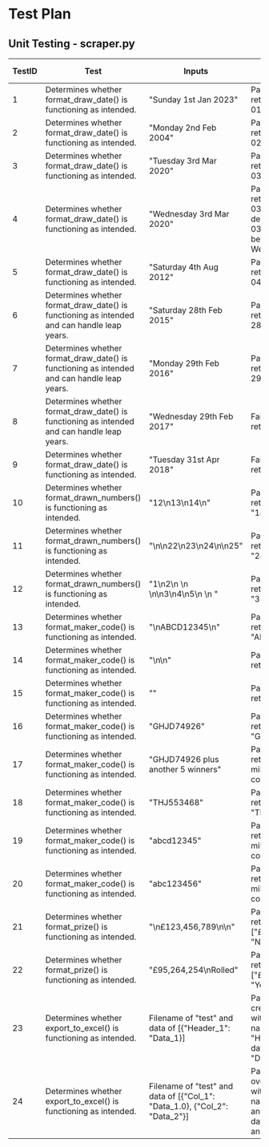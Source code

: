 # Test Plan

## Unit Testing - scraper.py
|TestID|Test|Inputs|Expected Outcome|
|------|----|------|----------------|
|1|Determines whether format_draw_date() is functioning as intended.|"Sunday 1st Jan 2023"|Pass - It should return 01/01/2023|
|2|Determines whether format_draw_date() is functioning as intended.|"Monday 2nd Feb 2004"|Pass - It should return 02/02/2004|
|3|Determines whether format_draw_date() is functioning as intended.|"Tuesday 3rd Mar 2020"|Pass - It should return 03/03/2020|
|4|Determines whether format_draw_date() is functioning as intended.|"Wednesday 3rd Mar 2020"|Pass - It should return 03/03/2020 despite the 03/03/2020 not being a Wednesday|
|5|Determines whether format_draw_date() is functioning as intended.|"Saturday 4th Aug 2012"|Pass - It should return 04/08/2012|
|6|Determines whether format_draw_date() is functioning as intended and can handle leap years.|"Saturday 28th Feb 2015"|Pass - It should return 28/02/2015|
|7|Determines whether format_draw_date() is functioning as intended and can handle leap years.|"Monday 29th Feb 2016"|Pass - It should return 29/02/2016|
|8|Determines whether format_draw_date() is functioning as intended and can handle leap years.|"Wednesday 29th Feb 2017"|Fail - It should return an error|
|9|Determines whether format_draw_date() is functioning as intended.|"Tuesday 31st Apr 2018"|Fail - It should return an error|
|10|Determines whether format_drawn_numbers() is functioning as intended.|"12\n13\n14\n"|Pass - It should return ["12", "13, "14"]|
|11|Determines whether format_drawn_numbers() is functioning as intended.|"\n\n22\n23\n24\n\n25"|Pass - It should return ["22", "23, "24", "25"]|
|12|Determines whether format_drawn_numbers() is functioning as intended.|"1\n2\n \n   \n\n3\n4\n5\n \n  "|Pass - It should return ["1", "2", "3", "4", "5"]|
|13|Determines whether format_maker_code() is functioning as intended.|"\nABCD12345\n"|Pass - It should return "ABCD12345"|
|14|Determines whether format_maker_code() is functioning as intended.|"\n\n"|Pass - It should return ""|
|15|Determines whether format_maker_code() is functioning as intended.|""|Pass - It should return ""|
|16|Determines whether format_maker_code() is functioning as intended.|"GHJD74926"|Pass - It should return "GHJD74926"|
|17|Determines whether format_maker_code() is functioning as intended.|"GHJD74926 plus another 5 winners"|Pass - It should return "Multiple millionaire maker codes"|
|18|Determines whether format_maker_code() is functioning as intended.|"THJ553468"|Pass - It should return "THJ553468"|
|19|Determines whether format_maker_code() is functioning as intended.|"abcd12345"|Pass - It should return "Multiple millionaire maker codes"|
|20|Determines whether format_maker_code() is functioning as intended.|"abc123456"|Pass - It should return "Multiple millionaire maker codes"|
|21|Determines whether format_prize() is functioning as intended.|"\n£123,456,789\n\n"|Pass - It should return ["£123,456,789", "No"]|
|22|Determines whether format_prize() is functioning as intended.|"£95,264,254\nRolled"|Pass - It should return ["£123,456,789", "Yes"]|
|23|Determines whether export_to_excel() is functioning as intended.|Filename of "test" and data of [{"Header_1": "Data_1}]|Pass - It should create test.xlsx with a column name of "Header_1" and a data cell with "Data_1"|
|24|Determines whether export_to_excel() is functioning as intended.|Filename of "test" and data of [{"Col_1": "Data_1.0}, {"Col_2": "Data_2"}]|Pass - It should override test.xlsx with new columns named of "Col_1" and "Col_2" with data "Data_1.0" and "Data_2"|
